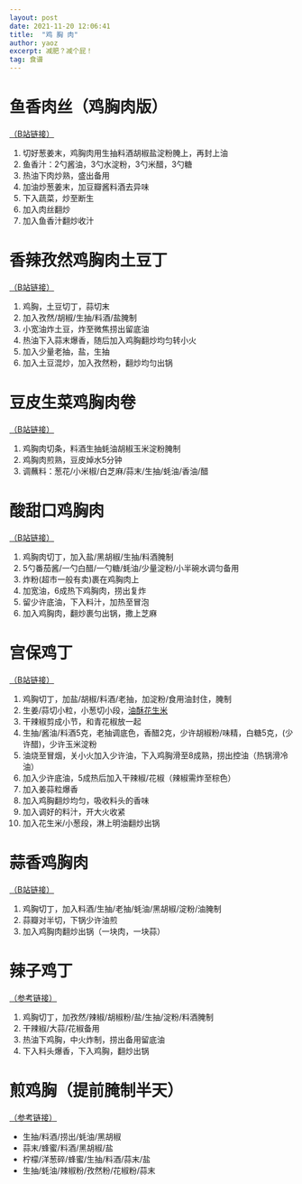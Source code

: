 ```yaml
---
layout: post
date: 2021-11-20 12:06:41
title:  "鸡 胸 肉"
author: yaoz
excerpt: 减肥？减个屁！
tag: 食谱
---
```


# 鱼香肉丝（鸡胸肉版）
[（B站链接）](https://www.bilibili.com/video/BV1Rp4y1i7di)

1.  切好葱姜末，鸡胸肉用生抽料酒胡椒盐淀粉腌上，再封上油
2.  鱼香汁：2勺酱油，3勺水淀粉，3勺米醋，3勺糖
3.  热油下肉炒熟，盛出备用
4.  加油炒葱姜末，加豆瓣酱料酒去异味
5.  下入蔬菜，炒至断生
6.  加入肉丝翻炒
7.  加入鱼香汁翻炒收汁

# 香辣孜然鸡胸肉土豆丁

[（B站链接）](https://www.bilibili.com/video/BV1TL4y1h7rP)

1.  鸡胸，土豆切丁，蒜切末
2.  加入孜然/胡椒/生抽/料酒/盐腌制
3.  小宽油炸土豆，炸至微焦捞出留底油
4.  热油下入蒜末爆香，随后加入鸡胸翻炒均匀转小火
5.  加入少量老抽，盐，生抽
6.  加入土豆混炒，加入孜然粉，翻炒均匀出锅

# 豆皮生菜鸡胸肉卷

[（B站链接）](https://www.bilibili.com/video/BV1WV41177XN)

1.  鸡胸肉切条，料酒生抽蚝油胡椒玉米淀粉腌制
2.  鸡胸肉煎熟，豆皮焯水5分钟
3.  调蘸料：葱花/小米椒/白芝麻/蒜末/生抽/蚝油/香油/醋

# 酸甜口鸡胸肉

[（B站链接）](https://www.bilibili.com/video/BV1dK4y1e74E)

1.  鸡胸肉切丁，加入盐/黑胡椒/生抽/料酒腌制
2.  5勺番茄酱/一勺白醋/一勺糖/蚝油/少量淀粉/小半碗水调匀备用
3.  炸粉(超市一般有卖)裹在鸡胸肉上
4.  加宽油，6成热下鸡胸肉，捞出复炸
5.  留少许底油，下入料汁，加热至冒泡
6.  加入鸡胸肉，翻炒裹匀出锅，撒上芝麻

# 宫保鸡丁

[（B站链接）](https://www.bilibili.com/video/BV1Xt411Z7z8)

1.  鸡胸切丁，加盐/胡椒/料酒/老抽，加淀粉/食用油封住，腌制
2.  生姜/蒜切小粒，小葱切小段，[油酥花生米](https://www.bilibili.com/video/BV1wW41117e4)
3.  干辣椒剪成小节，和青花椒放一起
4.  生抽/酱油/料酒5克，老抽调底色，香醋2克，少许胡椒粉/味精，白糖5克，(少许醋)，少许玉米淀粉
5.  油烧至冒烟，关小火加入少许油，下入鸡胸滑至8成熟，捞出控油（热锅滑冷油）
6.  加入少许底油，5成热后加入干辣椒/花椒（辣椒需炸至棕色）
7.  加入姜蒜粒爆香
8.  加入鸡胸翻炒均匀，吸收料头的香味
9.  加入调好的料汁，开大火收紧
10. 加入花生米/小葱段，淋上明油翻炒出锅

# 蒜香鸡胸肉

[（B站链接）](https://www.bilibili.com/video/BV1Tf4y1J7Vb)

1.  鸡胸切丁，加入料酒/生抽/老抽/蚝油/黑胡椒/淀粉/油腌制
2.  蒜瓣对半切，下锅少许油煎
3.  加入鸡胸肉翻炒出锅（一块肉，一块蒜）

# 辣子鸡丁

[（参考链接）](https://www.bilibili.com/video/BV1Ma4y147MA)

1.  鸡胸切丁，加孜然/辣椒/胡椒粉/盐/生抽/淀粉/料酒腌制
2.  干辣椒/大蒜/花椒备用
3.  热油下鸡胸，中火炸制，捞出备用留底油
4.  下入料头爆香，下入鸡胸，翻炒出锅

# 煎鸡胸（提前腌制半天）

[（参考链接）](https://www.bilibili.com/video/BV1Py4y1C7QE)

- 生抽/料酒/捞出/蚝油/黑胡椒
- 蒜末/蜂蜜/料酒/黑胡椒/盐
- 柠檬/洋葱碎/蜂蜜/生抽/料酒/蒜末/盐
- 生抽/蚝油/辣椒粉/孜然粉/花椒粉/蒜末
